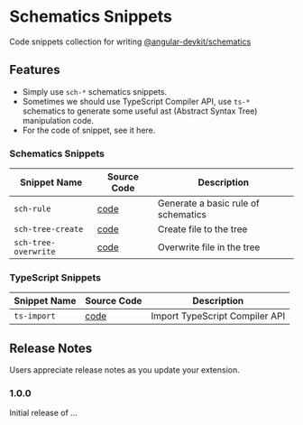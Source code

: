 # Schematics Snippets

Code snippets collection for writing [@angular-devkit/schematics](https://www.npmjs.com/package/@angular-devkit/schematics)

## Features

- Simply use `sch-*` schematics snippets.
- Sometimes we should use TypeScript Compiler API, use `ts-*` schematics to generate some useful ast (Abstract Syntax Tree) manipulation code.
- For the code of snippet, see it here.

### Schematics Snippets

<!-- Schematics Table Begin -->

| Snippet Name         | Source Code                                     | Description                         |
| -------------------- | ----------------------------------------------- | ----------------------------------- |
| `sch-rule`           | [code](./docs/schematics/sch-rule.md)           | Generate a basic rule of schematics |
| `sch-tree-create`    | [code](./docs/schematics/sch-tree-create.md)    | Create file to the tree             |
| `sch-tree-overwrite` | [code](./docs/schematics/sch-tree-overwrite.md) | Overwrite file in the tree          |

<!-- Schematics Table End -->

### TypeScript Snippets

<!-- TypeScript Table Begin -->

| Snippet Name | Source Code                             | Description                    |
| ------------ | --------------------------------------- | ------------------------------ |
| `ts-import`  | [code]('./docs/schematics/ts-import.md) | Import TypeScript Compiler API |

<!-- TypeScript Table End -->

## Release Notes

Users appreciate release notes as you update your extension.

### 1.0.0

Initial release of ...
